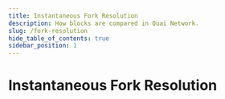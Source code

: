 ```yaml
---
title: Instantaneous Fork Resolution
description: How blocks are compared in Quai Network.
slug: /fork-resolution
hide_table_of_contents: true
sidebar_position: 1
---
```


# Instantaneous Fork Resolution